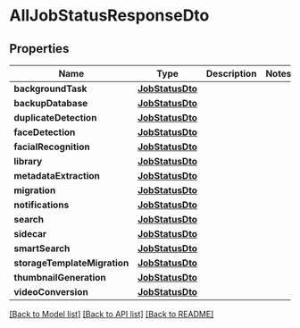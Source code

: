 # AllJobStatusResponseDto

## Properties
Name | Type | Description | Notes
------------ | ------------- | ------------- | -------------
**backgroundTask** | [**JobStatusDto**](JobStatusDto.md) |  | 
**backupDatabase** | [**JobStatusDto**](JobStatusDto.md) |  | 
**duplicateDetection** | [**JobStatusDto**](JobStatusDto.md) |  | 
**faceDetection** | [**JobStatusDto**](JobStatusDto.md) |  | 
**facialRecognition** | [**JobStatusDto**](JobStatusDto.md) |  | 
**library** | [**JobStatusDto**](JobStatusDto.md) |  | 
**metadataExtraction** | [**JobStatusDto**](JobStatusDto.md) |  | 
**migration** | [**JobStatusDto**](JobStatusDto.md) |  | 
**notifications** | [**JobStatusDto**](JobStatusDto.md) |  | 
**search** | [**JobStatusDto**](JobStatusDto.md) |  | 
**sidecar** | [**JobStatusDto**](JobStatusDto.md) |  | 
**smartSearch** | [**JobStatusDto**](JobStatusDto.md) |  | 
**storageTemplateMigration** | [**JobStatusDto**](JobStatusDto.md) |  | 
**thumbnailGeneration** | [**JobStatusDto**](JobStatusDto.md) |  | 
**videoConversion** | [**JobStatusDto**](JobStatusDto.md) |  | 

[[Back to Model list]](../README.md#documentation-for-models) [[Back to API list]](../README.md#documentation-for-api-endpoints) [[Back to README]](../README.md)


